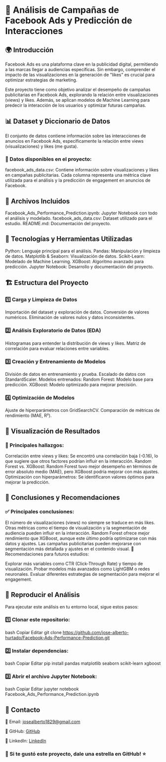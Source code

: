 # 📢 Análisis de Campañas de Facebook Ads y Predicción de Interacciones

## 🌍 Introducción
Facebook Ads es una plataforma clave en la publicidad digital, permitiendo a las marcas llegar a audiencias específicas. Sin embargo, comprender el impacto de las visualizaciones en la generación de "likes" es crucial para optimizar estrategias de marketing.

Este proyecto tiene como objetivo analizar el desempeño de campañas publicitarias en Facebook Ads, explorando la relación entre visualizaciones (views) y likes. Además, se aplican modelos de Machine Learning para predecir la interacción de los usuarios y optimizar futuras campañas.

## 📊 Dataset y Diccionario de Datos
El conjunto de datos contiene información sobre las interacciones de anuncios en Facebook Ads, específicamente la relación entre views (visualizaciones) y likes (me gusta).

### 📂 Datos disponibles en el proyecto:

facebook_ads_data.csv: Contiene información sobre visualizaciones y likes en campañas publicitarias.
Cada columna representa una métrica clave utilizada para el análisis y la predicción de engagement en anuncios de Facebook.

## 📂 Archivos Incluidos
Facebook_Ads_Performance_Prediction.ipynb: Jupyter Notebook con todo el análisis y modelado.
facebook_ads_data.csv: Dataset utilizado para el estudio.
README.md: Documentación del proyecto.

## 🤖 Tecnologías y Herramientas Utilizadas
Python: Lenguaje principal para el análisis.
Pandas: Manipulación y limpieza de datos.
Matplotlib & Seaborn: Visualización de datos.
Scikit-Learn: Modelado de Machine Learning.
XGBoost: Algoritmo avanzado para predicción.
Jupyter Notebook: Desarrollo y documentación del proyecto.

## 🏗️ Estructura del Proyecto
### 1️⃣ Carga y Limpieza de Datos
Importación del dataset y exploración de datos.
Conversión de valores numéricos.
Eliminación de valores nulos y datos inconsistentes.
### 2️⃣ Análisis Exploratorio de Datos (EDA)
Histogramas para entender la distribución de views y likes.
Matriz de correlación para evaluar relaciones entre variables.
### 3️⃣ Creación y Entrenamiento de Modelos
División de datos en entrenamiento y prueba.
Escalado de datos con StandardScaler.
Modelos entrenados:
Random Forest: Modelo base para predicción.
XGBoost: Modelo optimizado para mejorar precisión.
### 4️⃣ Optimización de Modelos
Ajuste de hiperparámetros con GridSearchCV.
Comparación de métricas de rendimiento (MAE, R²).

## 🎨 Visualización de Resultados
### 🔎 Principales hallazgos:
Correlación entre views y likes: Se encontró una correlación baja (-0.16), lo que sugiere que otros factores podrían influir en la interacción.
Random Forest vs. XGBoost: Random Forest tuvo mejor desempeño en términos de error absoluto medio (MAE), pero XGBoost podría mejorar con más ajustes.
Optimización con hiperparámetros: Se identificaron valores óptimos para mejorar la predicción.

## 🚀 Conclusiones y Recomendaciones
### ✅ Principales conclusiones:

El número de visualizaciones (views) no siempre se traduce en más likes. Otras métricas como el tiempo de visualización y la segmentación de audiencia pueden influir en la interacción.
Random Forest ofrece mejor rendimiento que XGBoost, aunque este último podría optimizarse con más datos y ajustes.
Las campañas publicitarias pueden mejorarse con segmentación más detallada y ajustes en el contenido visual.
🔹 Recomendaciones para futuros estudios:

Explorar más variables como CTR (Click-Through Rate) y tiempo de visualización.
Probar modelos más avanzados como LightGBM o redes neuronales.
Evaluar diferentes estrategias de segmentación para mejorar el engagement.

## 📑 Reproducir el Análisis
Para ejecutar este análisis en tu entorno local, sigue estos pasos:

### 1️⃣ Clonar este repositorio:

bash
Copiar
Editar
git clone https://github.com/jose-alberto-hurtado/Facebook-Ads-Performance-Prediction.git

### 2️⃣ Instalar dependencias:

bash
Copiar
Editar
pip install pandas matplotlib seaborn scikit-learn xgboost

### 3️⃣ Abrir el archivo Jupyter Notebook:

bash
Copiar
Editar
jupyter notebook Facebook_Ads_Performance_Prediction.ipynb

## 👥 Contacto

📧 Email: josealberto1829@gmail.com

🐍 GitHub: [GitHub](https://github.com/jose-alberto-hurtado)  

💼 LinkedIn: [LinkedIn](https://www.linkedin.com/in/josé-alberto-hurtado-echeverría-77910a319/)

### 🌟 Si te gustó este proyecto, dale una estrella en GitHub! ⭐
